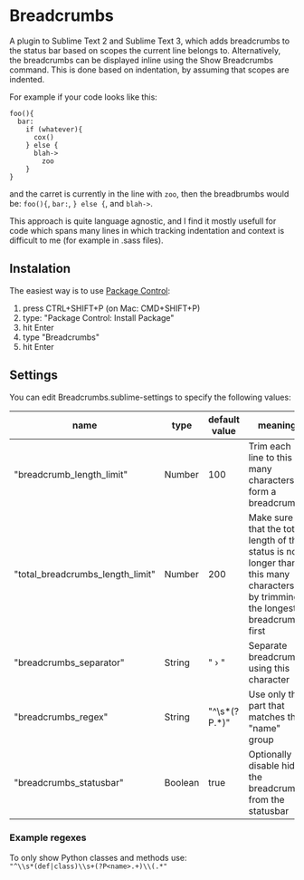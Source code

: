 # Breadcrumbs
A plugin to Sublime Text 2 and Sublime Text 3, which adds breadcrumbs to the status bar based on scopes the current line belongs to. Alternatively, the breadcrumbs can be displayed inline using the Show Breadcrumbs command.
This is done based on indentation, by assuming that scopes are indented.

For example if your code looks like this:
```
foo(){
  bar:
    if (whatever){
      cox()
    } else {
      blah->
        zoo
    }
}
```
and the carret is currently in the line with `zoo`, then the breadbrumbs would be:
`foo(){`, `bar:`, `} else {`, and `blah->`.

This approach is quite language agnostic, and I find it mostly usefull for code which spans many lines in which tracking indentation and context is difficult to me (for example in .sass files).

## Instalation

The easiest way is to use [Package Control](https://packagecontrol.io/):

1. press CTRL+SHIFT+P (on Mac: CMD+SHIFT+P)
2. type: "Package Control: Install Package"
3. hit Enter
4. type "Breadcrumbs"
5. hit Enter

## Settings

You can edit Breadcrumbs.sublime-settings to specify the following values:

| name | type | default value | meaning |
|------|------|---------|---------|
|"breadcrumb_length_limit" | Number | 100 | Trim each line to this many characters to form a breadcrumb |
| "total_breadcrumbs_length_limit" | Number | 200 | Make sure that the total length of the status is no longer than this many characters, by trimming the longest breadcrumbs first |
| "breadcrumbs_separator" | String | " › " | Separate breadcrumbs using this character |
| "breadcrumbs_regex" | String | "^\\s*(?P<name>.*)" | Use only the part that matches the "name" group |
| "breadcrumbs_statusbar" | Boolean | true | Optionally disable hide the breadcrumbs from the statusbar |

### Example regexes

To only show Python classes and methods use:  
`"^\\s*(def|class)\\s+(?P<name>.+)\\(.*"`
